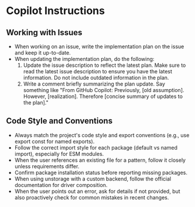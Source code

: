 # Copilot Instructions

## Working with Issues

- When working on an issue, write the implementation plan on the issue and keep it up-to-date.
- When updating the implementation plan, do the following:
  1. Update the issue description to reflect the latest plan. Make sure to read the latest issue description to ensure you have the latest information. Do not include outdated information in the plan.
  2. Write a comment briefly summarizing the plan update. Say something like "From GitHub Copilot: Previously, [old assumption]. However, [realization]. Therefore [concise summary of updates to the plan]."

## Code Style and Conventions

- Always match the project's code style and export conventions (e.g., use export const for named exports).
- Follow the correct import style for each package (default vs named import), especially for ESM modules.
- When the user references an existing file for a pattern, follow it closely unless requirements differ.
- Confirm package installation status before reporting missing packages.
- When using unstorage with a custom backend, follow the official documentation for driver composition.
- When the user points out an error, ask for details if not provided, but also proactively check for common mistakes in recent changes.
